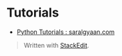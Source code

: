
# Tutorials

- [Python Tutorials : saralgyaan.com](https://saralgyaan.com/posts/category/python/tutorials/)

> Written with [StackEdit](https://stackedit.io/).
<!--stackedit_data:
eyJoaXN0b3J5IjpbMTk1NDA1NTAzXX0=
-->